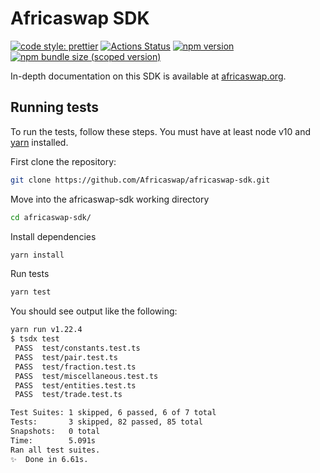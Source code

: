# Africaswap SDK

[![code style: prettier](https://img.shields.io/badge/code_style-prettier-ff69b4.svg?style=flat-square)](https://github.com/prettier/prettier)
[![Actions Status](https://github.com/Uniswap/africaswap-sdk/workflows/CI/badge.svg)](https://github.com/Africaswap/africaswap-sdk)
[![npm version](https://img.shields.io/npm/v/@africaswap/sdk/latest.svg)](https://www.npmjs.com/package/@africaswap/sdk/v/latest)
[![npm bundle size (scoped version)](https://img.shields.io/bundlephobia/minzip/@africaswap/sdk/latest.svg)](https://bundlephobia.com/result?p=@africaswap/sdk@latest)

In-depth documentation on this SDK is available at [africaswap.org](https://africaswap.org/docs/v2/SDK/getting-started/).

## Running tests

To run the tests, follow these steps. You must have at least node v10 and [yarn](https://yarnpkg.com/) installed.

First clone the repository:

```sh
git clone https://github.com/Africaswap/africaswap-sdk.git
```

Move into the africaswap-sdk working directory

```sh
cd africaswap-sdk/
```

Install dependencies

```sh
yarn install
```

Run tests

```sh
yarn test
```

You should see output like the following:

```sh
yarn run v1.22.4
$ tsdx test
 PASS  test/constants.test.ts
 PASS  test/pair.test.ts
 PASS  test/fraction.test.ts
 PASS  test/miscellaneous.test.ts
 PASS  test/entities.test.ts
 PASS  test/trade.test.ts

Test Suites: 1 skipped, 6 passed, 6 of 7 total
Tests:       3 skipped, 82 passed, 85 total
Snapshots:   0 total
Time:        5.091s
Ran all test suites.
✨  Done in 6.61s.
```
